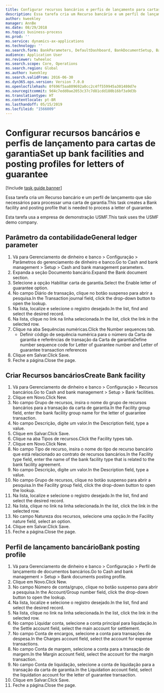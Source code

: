 ```yaml
---
title: Configurar recursos bancários e perfis de lançamento para cartas de garantia
description: Essa tarefa cria um Recurso bancário e um perfil de lançamento que são necessários para processar uma carta de garantia.
author: kweekley
manager: AnnBe
ms.date: 08/29/2018
ms.topic: business-process
ms.prod: ''
ms.service: dynamics-ax-applications
ms.technology: ''
ms.search.form: BankParameters, DefaultDashboard, BankDocumentSetup, BankDocumentPosting
audience: Application User
ms.reviewer: twheeloc
ms.search.scope: Core, Operations
ms.search.region: Global
ms.author: kweekley
ms.search.validFrom: 2016-06-30
ms.dyn365.ops.version: Version 7.0.0
ms.openlocfilehash: 0f696f5aa809692a0cc2c4ff559945a301480d7e
ms.sourcegitcommit: 9d4c7edd0ae2053c37c7d81cdd180b16bf3a9d3b
ms.translationtype: HT
ms.contentlocale: pt-BR
ms.lasthandoff: 05/15/2019
ms.locfileid: "1566009"
---
```

# <a name="set-up-bank-facilities-and-posting-profiles-for-letters-of-guarantee"></a><span data-ttu-id="6bb27-103">Configurar recursos bancários e perfis de lançamento para cartas de garantia</span><span class="sxs-lookup"><span data-stu-id="6bb27-103">Set up bank facilities and posting profiles for letters of guarantee</span></span>

[!include [task guide banner](../../includes/task-guide-banner.md)]

<span data-ttu-id="6bb27-104">Essa tarefa cria um Recurso bancário e um perfil de lançamento que são necessários para processar uma carta de garantia.</span><span class="sxs-lookup"><span data-stu-id="6bb27-104">This task creates a Bank facility and posting profile that is needed to process a letter of guarantee.</span></span>



<span data-ttu-id="6bb27-105">Esta tarefa usa a empresa de demonstração USMF.</span><span class="sxs-lookup"><span data-stu-id="6bb27-105">This task uses the USMF demo company.</span></span> 




## <a name="general-ledger-parameter"></a><span data-ttu-id="6bb27-106">Parâmetro da contabilidade</span><span class="sxs-lookup"><span data-stu-id="6bb27-106">General ledger parameter</span></span>
1. <span data-ttu-id="6bb27-107">Vá para Gerenciamento de dinheiro e banco > Configuração > Parâmetros do gerenciamento de dinheiro e banco.</span><span class="sxs-lookup"><span data-stu-id="6bb27-107">Go to Cash and bank management > Setup > Cash and bank management parameters.</span></span>
2. <span data-ttu-id="6bb27-108">Expanda a seção Documento bancário.</span><span class="sxs-lookup"><span data-stu-id="6bb27-108">Expand the Bank document section.</span></span>
3. <span data-ttu-id="6bb27-109">Selecione a opção Habilitar carta de garantia.</span><span class="sxs-lookup"><span data-stu-id="6bb27-109">Select the Enable letter of guarantee option.</span></span>
4. <span data-ttu-id="6bb27-110">No campo Diário de transação, clique no botão suspenso para abrir a pesquisa.</span><span class="sxs-lookup"><span data-stu-id="6bb27-110">In the Transaction journal field, click the drop-down button to open the lookup.</span></span>
5. <span data-ttu-id="6bb27-111">Na lista, localize e selecione o registro desejado.</span><span class="sxs-lookup"><span data-stu-id="6bb27-111">In the list, find and select the desired record.</span></span>
6. <span data-ttu-id="6bb27-112">Na lista, clique no link na linha selecionada.</span><span class="sxs-lookup"><span data-stu-id="6bb27-112">In the list, click the link in the selected row.</span></span>
7. <span data-ttu-id="6bb27-113">Clique na aba Sequências numéricas.</span><span class="sxs-lookup"><span data-stu-id="6bb27-113">Click the Number sequences tab.</span></span>
    * <span data-ttu-id="6bb27-114">Definir código de sequência numérica para o número da Carta de garantia e referências de transação da Carta de garantia</span><span class="sxs-lookup"><span data-stu-id="6bb27-114">Define number sequence code for Letter of guarantee number and Letter of guarantee transaction references</span></span>  
8. <span data-ttu-id="6bb27-115">Clique em Salvar.</span><span class="sxs-lookup"><span data-stu-id="6bb27-115">Click Save.</span></span>
9. <span data-ttu-id="6bb27-116">Feche a página.</span><span class="sxs-lookup"><span data-stu-id="6bb27-116">Close the page.</span></span>

## <a name="create-bank-facility"></a><span data-ttu-id="6bb27-117">Criar Recursos bancários</span><span class="sxs-lookup"><span data-stu-id="6bb27-117">Create Bank facility</span></span>
1. <span data-ttu-id="6bb27-118">Vá para Gerenciamento de dinheiro e banco > Configuração > Recursos bancários.</span><span class="sxs-lookup"><span data-stu-id="6bb27-118">Go to Cash and bank management > Setup > Bank facilities.</span></span>
2. <span data-ttu-id="6bb27-119">Clique em Novo.</span><span class="sxs-lookup"><span data-stu-id="6bb27-119">Click New.</span></span>
3. <span data-ttu-id="6bb27-120">No campo Grupo de recursos, insira o nome do grupo de recursos bancários para a transação da carta de garantia.</span><span class="sxs-lookup"><span data-stu-id="6bb27-120">In the Facility group field, enter the bank facility group name for the letter of guarantee transaction.</span></span>
4. <span data-ttu-id="6bb27-121">No campo Descrição, digite um valor.</span><span class="sxs-lookup"><span data-stu-id="6bb27-121">In the Description field, type a value.</span></span>
5. <span data-ttu-id="6bb27-122">Clique em Salvar.</span><span class="sxs-lookup"><span data-stu-id="6bb27-122">Click Save.</span></span>
6. <span data-ttu-id="6bb27-123">Clique na aba Tipos de recursos.</span><span class="sxs-lookup"><span data-stu-id="6bb27-123">Click the Facility types tab.</span></span>
7. <span data-ttu-id="6bb27-124">Clique em Novo.</span><span class="sxs-lookup"><span data-stu-id="6bb27-124">Click New.</span></span>
8. <span data-ttu-id="6bb27-125">No campo Tipo de recurso, insira o nome do tipo de recurso bancário que está relacionado ao contrato de recursos bancários.</span><span class="sxs-lookup"><span data-stu-id="6bb27-125">In the Facility type field, enter the name of the bank facility type that is related to the bank facility agreement.</span></span>
9. <span data-ttu-id="6bb27-126">No campo Descrição, digite um valor.</span><span class="sxs-lookup"><span data-stu-id="6bb27-126">In the Description field, type a value.</span></span>
10. <span data-ttu-id="6bb27-127">No campo Grupo de recursos, clique no botão suspenso para abrir a pesquisa.</span><span class="sxs-lookup"><span data-stu-id="6bb27-127">In the Facility group field, click the drop-down button to open the lookup.</span></span>
11. <span data-ttu-id="6bb27-128">Na lista, localize e selecione o registro desejado.</span><span class="sxs-lookup"><span data-stu-id="6bb27-128">In the list, find and select the desired record.</span></span>
12. <span data-ttu-id="6bb27-129">Na lista, clique no link na linha selecionada.</span><span class="sxs-lookup"><span data-stu-id="6bb27-129">In the list, click the link in the selected row.</span></span>
13. <span data-ttu-id="6bb27-130">No campo Natureza dos recursos, selecione uma opção.</span><span class="sxs-lookup"><span data-stu-id="6bb27-130">In the Facility nature field, select an option.</span></span>
14. <span data-ttu-id="6bb27-131">Clique em Salvar.</span><span class="sxs-lookup"><span data-stu-id="6bb27-131">Click Save.</span></span>
15. <span data-ttu-id="6bb27-132">Feche a página.</span><span class="sxs-lookup"><span data-stu-id="6bb27-132">Close the page.</span></span>

## <a name="bank-posting-profile"></a><span data-ttu-id="6bb27-133">Perfil de lançamento bancário</span><span class="sxs-lookup"><span data-stu-id="6bb27-133">Bank posting profile</span></span>
1. <span data-ttu-id="6bb27-134">Vá para Gerenciamento de dinheiro e banco > Configuração > Perfil de lançamento de documentos bancários.</span><span class="sxs-lookup"><span data-stu-id="6bb27-134">Go to Cash and bank management > Setup > Bank documents posting profile.</span></span>
2. <span data-ttu-id="6bb27-135">Clique em Novo.</span><span class="sxs-lookup"><span data-stu-id="6bb27-135">Click New.</span></span>
3. <span data-ttu-id="6bb27-136">No campo Número de conta/grupo, clique no botão suspenso para abrir a pesquisa.</span><span class="sxs-lookup"><span data-stu-id="6bb27-136">In the Account/Group number field, click the drop-down button to open the lookup.</span></span>
4. <span data-ttu-id="6bb27-137">Na lista, localize e selecione o registro desejado.</span><span class="sxs-lookup"><span data-stu-id="6bb27-137">In the list, find and select the desired record.</span></span>
5. <span data-ttu-id="6bb27-138">Na lista, clique no link na linha selecionada.</span><span class="sxs-lookup"><span data-stu-id="6bb27-138">In the list, click the link in the selected row.</span></span>
6. <span data-ttu-id="6bb27-139">No campo Liquidar conta, selecione a conta principal para liquidação.</span><span class="sxs-lookup"><span data-stu-id="6bb27-139">In the Settle account field, select the main account for settlement.</span></span>
7. <span data-ttu-id="6bb27-140">No campo Conta de encargos, selecione a conta para transações de despesa.</span><span class="sxs-lookup"><span data-stu-id="6bb27-140">In the Charges account field, select the account for expense transactions.</span></span>
8. <span data-ttu-id="6bb27-141">No campo Conta de margem, selecione a conta para a transação de margem.</span><span class="sxs-lookup"><span data-stu-id="6bb27-141">In the Margin account field, select the account for the margin transaction.</span></span>
9. <span data-ttu-id="6bb27-142">No campo Conta de liquidação, selecione a conta de liquidação para a transação da carta de garantia.</span><span class="sxs-lookup"><span data-stu-id="6bb27-142">In the Liquidation account field, select the liquidation account for the letter of guarantee transaction.</span></span> 
10. <span data-ttu-id="6bb27-143">Clique em Salvar.</span><span class="sxs-lookup"><span data-stu-id="6bb27-143">Click Save.</span></span>
11. <span data-ttu-id="6bb27-144">Feche a página.</span><span class="sxs-lookup"><span data-stu-id="6bb27-144">Close the page.</span></span>

